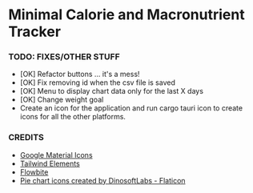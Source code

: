 # Minimal Calorie and Macronutrient Tracker

### TODO: FIXES/OTHER STUFF
- [OK] Refactor buttons ... it's a mess!
- [OK] Fix removing id when the csv file is saved 
- [OK] Menu to display chart data only for the last X days 
- [OK] Change weight goal
- Create an icon for the application and run cargo tauri icon <PATH> to create icons for all the other platforms. 

### CREDITS
- <a href="https://fonts.google.com/icons" title="material icons">Google Material Icons</a> 
- <a href="https://tw-elements.com/" title="tailwind elements">Tailwind Elements</a>
- <a href="https://flowbite.com/" title="flowbite">Flowbite</a>
- <a href="https://www.flaticon.com/free-icons/pie-chart" title="pie chart icons">Pie chart icons created by DinosoftLabs - Flaticon</a> 